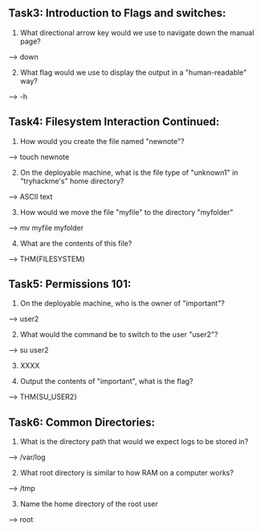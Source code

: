 Task3: Introduction to Flags and switches:
------------------------------------------

1. What directional arrow key would we use to navigate down the manual page?

--> down

2. What flag would we use to display the output in a "human-readable" way?

--> -h

Task4: Filesystem Interaction Continued:
----------------------------------------

1. How would you create the file named "newnote"?

--> touch newnote

2. On the deployable machine, what is the file type of "unknown1" in "tryhackme's" home directory?

--> ASCII text

3. How would we move the file "myfile" to the directory "myfolder" 

--> mv myfile myfolder

4. What are the contents of this file?

--> THM{FILESYSTEM}


Task5: Permissions 101:
------------------------ 

1. On the deployable machine, who is the owner of "important"?

--> user2

2. What would the command be to switch to the user "user2"?

--> su user2

3. XXXX

4. Output the contents of "important", what is the flag?

--> THM{SU_USER2}


Task6: Common Directories:
--------------------------

1. What is the directory path that would we expect logs to be stored in?

--> /var/log

2. What root directory is similar to how RAM on a computer works?

--> /tmp

3. Name the home directory of the root user 

--> root

